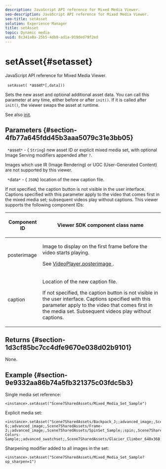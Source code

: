```yaml
---
description: JavaScript API reference for Mixed Media Viewer.
seo-description: JavaScript API reference for Mixed Media Viewer.
seo-title: setAsset
solution: Experience Manager
title: setAsset
topic: Dynamic media
uuid: 8c341a8a-25b5-4db9-ad1a-919ded79f2ed
---
```


# setAsset{#setasset}

JavaScript API reference for Mixed Media Viewer.

 ` setAsset( *`asset`*[,data]))`

Sets the new asset and optional additional asset data. You can call this parameter at any time, either before or after `init()`. If it is called after `init()`, the viewer swaps the asset at runtime.

See also [init](../../../c-html5-s7-aem-asset-viewers/c-html5-mixedmedia-viewer-about/c-html5-mixedmedia-viewer-javascriptapiref/r-html5-mixedmedia-javascriptapiref-init.md#reference-bb4428c155e541b79797f96e17c068ae).

## Parameters {#section-4fb77a645fdd45b3aaa5079c31e3bb05}

` *`asset`*` - { `String`} new asset ID or explicit mixed media set, with optional Image Serving modifiers appended after `?`.

Images which use IR (Image Rendering) or UGC (User-Generated Content) are not supported by this viewer.

` *`data`*` - { `JSON`} location of the new caption file.

If not specified, the caption button is not visible in the user interface. Captions specified with this parameter apply to the video that comes first in the mixed media set; subsequent videos play without captions. This viewer supports the following component IDs:

<table id="table_7B5DD9303EF44ADD847B13FFEAD135D9"> 
 <thead> 
  <tr> 
   <th colname="col1" class="entry"> <p>Component ID </p> </th> 
   <th colname="col2" class="entry"> <p>Viewer SDK component class name </p> </th> 
  </tr> 
 </thead>
 <tbody> 
  <tr> 
   <td colname="col1"> <p> <span class="codeph"> posterimage </span> </p> </td> 
   <td colname="col2"> <p>Image to display on the first frame before the video starts playing. </p> <p>See <a href="../../../c-html5-s7-aem-asset-viewers/c-html5-mixedmedia-viewer-about/r-html5-mixedmedia-viewer-config-attrib/r-html5-mixedmedia-viewer-config-attrib-videoplayer-posterimage.md#reference-f424ad0f278b4d14b86ea55e3a73c52b" format="dita" scope="local"> VideoPlayer.posterimage </a>. </p> </td> 
  </tr> 
  <tr> 
   <td colname="col1"> <p> <span class="codeph"> caption </span> </p> </td> 
   <td colname="col2"> <p> Location of the new caption file. </p> <p>If not specified, the caption button is not visible in the user interface. Captions specified with this parameter apply to the video that comes first in the media set. Subsequent videos play without captions. </p> </td> 
  </tr> 
 </tbody> 
</table>

## Returns {#section-1d3cf85bc7cc4dfe9670e038d02b9101}

None.

## Example {#section-9e9332aa86b74a5fb321375c03fdc5b3}

Single media set reference:

```
<instance>.setAsset("Scene7SharedAssets/Mixed_Media_Set_Sample")
```

Explicit media set:

```
<instance>.setAsset("Scene7SharedAssets/Backpack_J;;advanced_image;,Scene7SharedAssets/Frame-6;;advanced_image;,Scene7SharedAssets/Frame-2;;advanced_image;,Scene7SharedAssets/SpinSet_Sample;;spin;,Scene7SharedAssets/ImageSet-Colors-Sample;;advanced_swatchset;,Scene7SharedAssets/Glacier_Climber_640x360;Scene7SharedAssets/Glacier_Climber_640x360;video;")
```

Sharpening modifier added to all images in the set:

```
<instance>.setAsset("Scene7SharedAssets/Mixed_Media_Set_Sample?op_sharpen=1")
```

